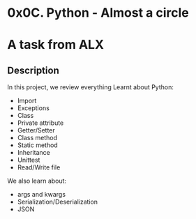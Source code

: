 # 0x0C. Python - Almost a circle
# A task from ALX
## Description

In this project, we review everything Learnt about Python:

* Import
* Exceptions
* Class
* Private attribute
* Getter/Setter
* Class method
* Static method
* Inheritance
* Unittest
* Read/Write file

We also learn about:

* args and kwargs
* Serialization/Deserialization
* JSON

